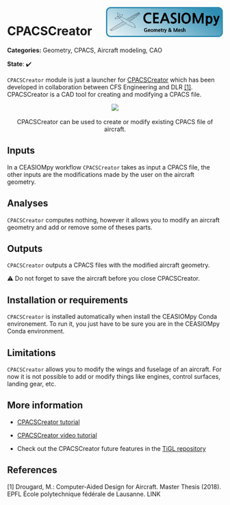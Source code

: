 <img align="right" height="70" src="../../documents/logos/CEASIOMpy_banner_geometry.png">

# CPACSCreator

**Categories:** Geometry, CPACS, Aircraft modeling, CAO

**State**: :heavy_check_mark:

`CPACSCreator` module is just a launcher for [CPACSCreator](https://dlr-sc.github.io/tigl/doc/cpacscreator-0.1/) which has been developed in collaboration between CFS Engineering and DLR [[1]](#Drou18). CPACSCreator is a CAD tool for creating and modifying a CPACS file.

<p align="center">
<img height="340" src="https://dlr-sc.github.io/tigl/doc/cpacscreator-0.1/tuto_scratch_23.png">
</p>
<p align="center">
CPACSCreator can be used to create or modify existing CPACS file of aircraft.
</p>

## Inputs

In a CEASIOMpy workflow `CPACSCreator` takes as input a CPACS file, the other inputs are the modifications made by the user on the aircraft geometry.

## Analyses

`CPACSCreator` computes nothing, however it allows you to modify an aircraft geometry and add or remove some of theses parts.

## Outputs

`CPACSCreator` outputs a CPACS files with the modified aircraft geometry.

:warning: Do not forget to save the aircraft before you close CPACSCreator.

## Installation or requirements

`CPACSCreator` is installed automatically when install the CEASIOMpy Conda environement. To run it, you just have to be sure you are in the CEASIOMpy Conda environment.

## Limitations

`CPACSCreator` allows you to modify the wings and fuselage of an aircraft. For now it is not possible to add or modify things like engines, control surfaces, landing gear, etc.  

## More information

* [CPACSCreator tutorial](https://dlr-sc.github.io/tigl/doc/cpacscreator-0.1/tuto.html#tuto_create_from_scratch)

* [CPACSCreator video tutorial](https://www.youtube.com/watch?v=M5ryc7HT3uA)

* Check out the CPACSCreator future features in the [TiGL repository](https://github.com/DLR-SC/tigl/issues?q=is%3Aopen+is%3Aissue+label%3ACPACS-Creator)

## References

<a id="Drou18">[1]</a> Drougard, M.: Computer-Aided Design for Aircraft. Master Thesis (2018). EPFL École polytechnique fédérale de Lausanne. LINK
